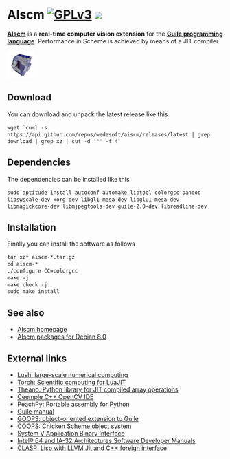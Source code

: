 # AIscm [![GPLv3](https://img.shields.io/badge/license-GPLv3-red.png)](https://www.gnu.org/copyleft/gpl.html) [![](https://img.shields.io/circleci/project/wedesoft/aiscm/master.png)](https://circleci.com/gh/wedesoft/aiscm)

[**AIscm**][1] is a **real-time computer vision extension** for the
[**Guile programming language**][2]. Performance in Scheme is achieved by means
of a JIT compiler.

![](doc/aiscm.gif "AIscm")

## Download

You can download and unpack the latest release like this

```Shell
wget `curl -s https://api.github.com/repos/wedesoft/aiscm/releases/latest | grep download | grep xz | cut -d '"' -f 4`
```

## Dependencies

The dependencies can be installed like this

```Shell
sudo aptitude install autoconf automake libtool colorgcc pandoc libswscale-dev xorg-dev libgl1-mesa-dev libglu1-mesa-dev libmagickcore-dev libmjpegtools-dev guile-2.0-dev libreadline-dev
```

## Installation

Finally you can install the software as follows

```Shell
tar xzf aiscm-*.tar.gz
cd aiscm-*
./configure CC=colorgcc
make -j
make check -j
sudo make install
```

## See also

* [AIscm homepage][1]
* [AIscm packages for Debian 8.0][3]

## External links

* [Lush: large-scale numerical computing](http://lush.sourceforge.net/)
* [Torch: Scientific computing for LuaJIT](http://torch.ch/)
* [Theano: Python library for JIT compiled array operations](http://deeplearning.net/software/theano/)
* [Ceemple C++ OpenCV IDE](http://www.ceemple.com/)
* [PeachPy: Portable assembly for Python](https://github.com/Maratyszcza/PeachPy)
* [Guile manual](http://www.gnu.org/software/guile/manual/)
* [GOOPS: object-oriented extension to Guile](https://www.gnu.org/software/goops/)
* [COOPS: Chicken Scheme object system](http://wiki.call-cc.org/eggref/4/coops)
* [System V Application Binary Interface](http://www.x86-64.org/documentation/abi.pdf)
* [Intel® 64 and IA-32 Architectures Software Developer Manuals](http://www.intel.com/content/www/us/en/processors/architectures-software-developer-manuals.html)
* [CLASP: Lisp with LLVM Jit and C++ foreign interface](https://github.com/drmeister/clasp)

[1]: http://wedesoft.github.io/aiscm/ "AIscm"
[2]: http://www.gnu.org/software/guile/ "Guile"
[3]: http://software.opensuse.org/download.html?project=home%3Awedesoft&package=aiscm
[4]: https://github.com/wedesoft/aiscm/releases
